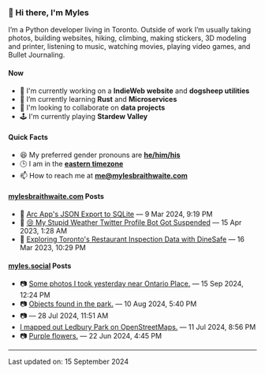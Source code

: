 ### 👋 Hi there, I'm Myles

I’m a Python developer living in Toronto. Outside of work I’m usually taking photos, building websites, hiking, climbing, making stickers, 3D modeling and printer, listening to music, watching movies, playing video games, and Bullet Journaling.

#### Now

-   🔭 I'm currently working on a **IndieWeb website** and **dogsheep utilities**
-   🌱 I’m currently learning **Rust** and **Microservices**
-   👯 I'm looking to collaborate on **data projects**
-   🕹️ I'm currently playing **Stardew Valley**

#### Quick Facts

-   😆 My preferred gender pronouns are **[he/him/his](https://www.mypronouns.org/he-him)**
-   🕒 I am in the **[eastern timezone](https://time.is/Toronto)**
-   📫 How to reach me at **[me@mylesbraithwaite.com](mailto:me@mylesbraithwaite.com)**

<!--
-   🤔 I’m looking for help with ...
-   💬 Ask me about ...
-   ⚡ Fun fact: ...
-->

#### [mylesbraithwaite.com](https://mylesbraithwaite.com/) Posts
<!-- START: BLOG_POSTS -->
-   📝 [Arc App's JSON Export to SQLite](https://mylesbraithwaite.com/arc-apps-json-export-to-sqlite) — 9 Mar 2024, 9:19 PM
-   📝 [😢 My Stupid Weather Twitter Profile Bot Got Suspended](https://mylesbraithwaite.com/my-stupid-weather-twitter-profile-bot-got-suspended) — 15 Apr 2023, 1:28 AM
-   📝 [Exploring Toronto's Restaurant Inspection Data with DineSafe](https://mylesbraithwaite.com/exploring-torontos-restaurant-inspection-data-with-dinesafe) — 16 Mar 2023, 10:29 PM
<!-- END: BLOG_POSTS -->


#### [myles.social](https://myles.social/) Posts
<!-- START: MICROBLOG_POSTS -->
-   📷 [Some photos I took yesterday near Ontario Place.](https://myles.social/2024/09/15/some-photos-i.html) — 15 Sep 2024, 12:24 PM
-   📷 [Objects found in the park.](https://myles.social/2024/08/10/objects-found-in.html) — 10 Aug 2024, 5:40 PM
-   📷 [](https://myles.social/2024/07/28/115115.html) — 28 Jul 2024, 11:51 AM
-   [I mapped out Ledbury Park on OpenStreetMaps.](https://myles.social/2024/07/11/i-setup-ledbury.html) — 11 Jul 2024, 8:56 PM
-   📷 [Purple flowers.](https://myles.social/2024/06/22/purple-flowers.html) — 22 Jun 2024, 4:45 PM
<!-- END: MICROBLOG_POSTS -->

---

<!-- START: LAST_UPDATED_AT -->
Last updated on: 15 September 2024
<!-- END: LAST_UPDATED_AT -->
